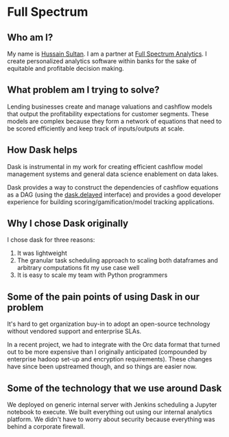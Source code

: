 Full Spectrum
=============

Who am I?
---------

My name is [Hussain Sultan](https://www.linkedin.com/in/hussainsultan/).
I am a partner at [Full Spectrum
Analytics](https://www.fullspectrumanalytics.com/).  I create personalized
analytics software within banks for the sake of equitable and profitable
decision making.


What problem am I trying to solve?
----------------------------------

Lending businesses create and manage valuations and cashflow models that output
the profitability expectations for customer segments. These models are complex
because they form a network of equations that need to be scored efficiently and
keep track of inputs/outputs at scale.


How Dask helps
--------------

Dask is instrumental in my work for creating efficient cashflow model
management systems and general data science enablement on data lakes.

Dask provides a way to construct the dependencies of cashflow equations as a
DAG (using the [dask.delayed](https://dask.pydata.org/en/latest/delayed.html)
interface) and provides a good developer experience for building
scoring/gamification/model tracking applications.


Why I chose Dask originally
---------------------------

I chose dask for three reasons:

1.  It was lightweight
2.  The granular task scheduling approach to scaling both dataframes and
    arbitrary computations fit my use case well
3.  It is easy to scale my team with Python programmers


Some of the pain points of using Dask in our problem
----------------------------------------------------

It's hard to get organization buy-in to adopt an open-source technology without
vendored support and enterprise SLAs.

In a recent project, we had to integrate with the Orc data format that turned
out to be more expensive than I originally anticipated (compounded by
enterprise hadoop set-up and encryption requirements).  These changes have
since been upstreamed though, and so things are easier now.


Some of the technology that we use around Dask
----------------------------------------------

We deployed on generic internal server with Jenkins scheduling a Jupyter
notebook to execute.  We built everything out using our internal analytics
platform.  We didn't have to worry about security because everything was behind
a corporate firewall.
